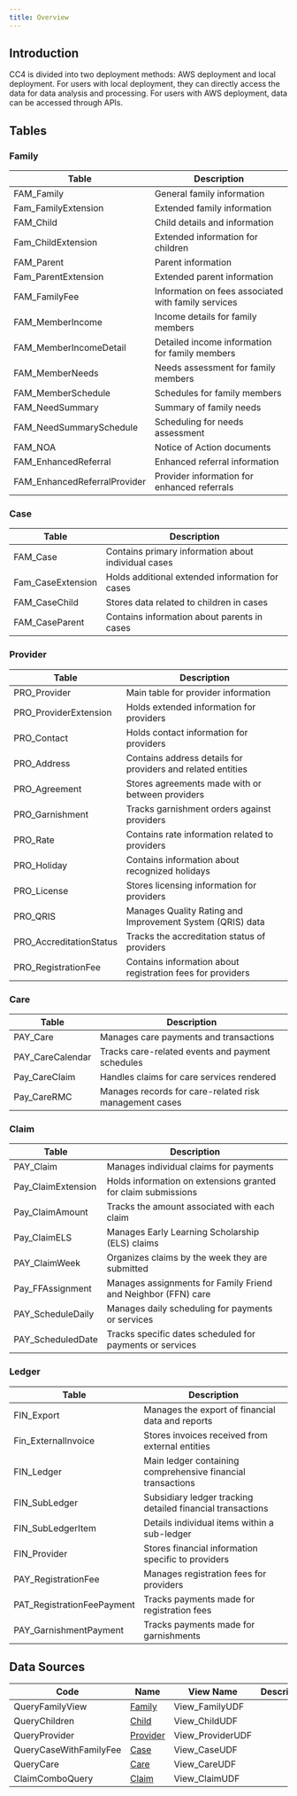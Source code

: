 ```yaml
---
title: Overview
---
```


## Introduction
CC4 is divided into two deployment methods: AWS deployment and local deployment. For users with local deployment, they can directly access the data for data analysis and processing. For users with AWS deployment, data can be accessed through APIs.


## Tables

### Family

| Table                        | Description                                         |
|------------------------------|-----------------------------------------------------|
| FAM_Family                   | General family information                          |
| Fam_FamilyExtension          | Extended family information                         |
| FAM_Child                    | Child details and information                       |
| Fam_ChildExtension           | Extended information for children                   |
| FAM_Parent                   | Parent information                                  |
| Fam_ParentExtension          | Extended parent information                         |
| FAM_FamilyFee                | Information on fees associated with family services |
| FAM_MemberIncome             | Income details for family members                   |
| FAM_MemberIncomeDetail       | Detailed income information for family members      |
| FAM_MemberNeeds              | Needs assessment for family members                 |
| FAM_MemberSchedule           | Schedules for family members                        |
| FAM_NeedSummary              | Summary of family needs                             |
| FAM_NeedSummarySchedule      | Scheduling for needs assessment                     |
| FAM_NOA                      | Notice of Action documents                          |
| FAM_EnhancedReferral         | Enhanced referral information                       |
| FAM_EnhancedReferralProvider | Provider information for enhanced referrals         |

### Case

| Table             | Description                                         |
|-------------------|-----------------------------------------------------|
| FAM_Case          | Contains primary information about individual cases |
| Fam_CaseExtension | Holds additional extended information for cases     |
| FAM_CaseChild     | Stores data related to children in cases            |
| FAM_CaseParent    | Contains information about parents in cases         |

### Provider

| Table                   | Description                                                   |
|-------------------------|---------------------------------------------------------------|
| PRO_Provider            | Main table for provider information                           |
| PRO_ProviderExtension   | Holds extended information for providers                      |
| PRO_Contact             | Holds contact information for providers                       |
| PRO_Address             | Contains address details for providers and related entities   |
| PRO_Agreement           | Stores agreements made with or between providers              |
| PRO_Garnishment         | Tracks garnishment orders against providers                   |
| PRO_Rate                | Contains rate information related to providers                |
| PRO_Holiday             | Contains information about recognized holidays                |
| PRO_License             | Stores licensing information for providers                    |
| PRO_QRIS                | Manages Quality Rating and Improvement System (QRIS) data     |
| PRO_AccreditationStatus | Tracks the accreditation status of providers                  |
| PRO_RegistrationFee     | Contains information about registration fees for providers    |

### Care

| Table            | Description                                            |
|------------------|--------------------------------------------------------|
| PAY_Care         | Manages care payments and transactions                 |
| PAY_CareCalendar | Tracks care-related events and payment schedules       |
| Pay_CareClaim    | Handles claims for care services rendered              |
| Pay_CareRMC      | Manages records for care-related risk management cases |

### Claim

| Table                      | Description                                                   |
|----------------------------|---------------------------------------------------------------|
| PAY_Claim                  | Manages individual claims for payments                        |
| Pay_ClaimExtension         | Holds information on extensions granted for claim submissions |
| Pay_ClaimAmount            | Tracks the amount associated with each claim                  |
| Pay_ClaimELS               | Manages Early Learning Scholarship (ELS) claims               |
| PAY_ClaimWeek              | Organizes claims by the week they are submitted               |
| Pay_FFAssignment           | Manages assignments for Family Friend and Neighbor (FFN) care |
| PAY_ScheduleDaily          | Manages daily scheduling for payments or services             |
| PAY_ScheduledDate          | Tracks specific dates scheduled for payments or services      |

### Ledger

| Table                      | Description                                                 |
|----------------------------|-------------------------------------------------------------|
| FIN_Export                 | Manages the export of financial data and reports            |
| Fin_ExternalInvoice        | Stores invoices received from external entities             |
| FIN_Ledger                 | Main ledger containing comprehensive financial transactions |
| FIN_SubLedger              | Subsidiary ledger tracking detailed financial transactions  |
| FIN_SubLedgerItem          | Details individual items within a sub-ledger                |
| FIN_Provider               | Stores financial information specific to providers          |
| PAY_RegistrationFee        | Manages registration fees for providers                     |
| PAT_RegistrationFeePayment | Tracks payments made for registration fees                  |
| PAY_GarnishmentPayment     | Tracks payments made for garnishments                       |

## Data Sources

| Code                   | Name                         | View Name        | Description |
|------------------------|------------------------------|------------------|-------------|
| QueryFamilyView        | [Family](/cct/ds-family)     | View_FamilyUDF   |             |
| QueryChildren          | [Child](/cct/ds-child)       | View_ChildUDF    |             |
| QueryProvider          | [Provider](/cct/ds-provider) | View_ProviderUDF |             |
| QueryCaseWithFamilyFee | [Case](/cct/ds-case)         | View_CaseUDF     |             |
| QueryCare              | [Care](/cct/ds-care)         | View_CareUDF     |             |
| ClaimComboQuery        | [Claim](/cct/ds-claim)       | View_ClaimUDF    |             |

